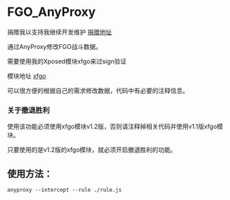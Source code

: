 # FGO_AnyProxy

捐赠我以支持我继续开发维护 [捐赠地址](https://github.com/locbytes/donation)

通过AnyProxy修改FGO战斗数据。

需要使用我的Xposed模块xfgo来过sign验证

模块地址 [xfgo](https://github.com/locbytes/xfgo)

可以很方便的根据自己的需求修改数据，代码中有必要的注释信息。

### 关于撤退胜利

使用该功能必须使用xfgo模块v1.2版，否则请注释掉相关代码并使用v1.1版xfgo模块。

只要使用的是v1.2版的xfgo模块，就必须开启撤退胜利的功能。

## 使用方法：

```
anyproxy --intercept --rule ./rule.js
```

